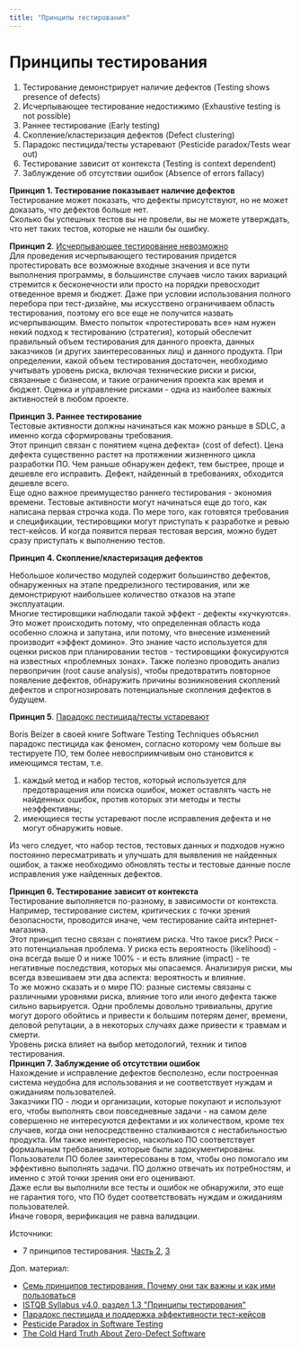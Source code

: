 ```yaml
---
title: "Принципы тестирования"
---
```


# Принципы тестирования

1. Тестирование демонстрирует наличие дефектов (Testing shows presence of defects)
2. Исчерпывающее тестирование недостижимо (Exhaustive testing is not possible)
3. Раннее тестирование (Early testing)
4. Скопление/кластеризация дефектов (Defect clustering)
5. Парадокс пестицида/тесты устаревают (Pesticide paradox/Tests wear out)
6. Тестирование зависит от контекста (Testing is context dependent)
7. Заблуждение об отсутствии ошибок (Absence of errors fallacy)

**Принцип 1. Тестирование показывает наличие дефектов**\
Тестирование может показать, что дефекты присутствуют, но не может доказать, что дефектов больше нет.\
Сколько бы успешных тестов вы не провели, вы не можете утверждать, что нет таких тестов, которые не нашли бы ошибку.

**Принцип 2**. [Исчерпывающее тестирование невозможно](https://www.softwaretestingclass.com/what-is-exhaustive-testing-in-software-testing/)\
Для проведения исчерпывающего тестирования придется протестировать все возможные входные значения и все пути выполнения программы, в большинстве случаев число таких вариаций стремится к бесконечности или просто на порядки превосходит отведенное время и бюджет. Даже при условии использования полного перебора при тест-дизайне, мы искусствено ограничиваем область тестирования, поэтому его все еще не получится назвать исчерпывающим. Вместо попыток «протестировать все» нам нужен некий подход к тестированию (стратегия), который обеспечит правильный объем тестирования для данного проекта, данных заказчиков (и других заинтересованных лиц) и данного продукта. При определении, какой объем тестирования достаточен, необходимо учитывать уровень риска, включая технические риски и риски, связанные с бизнесом, и такие ограничения проекта как время и бюджет. Оценка и управление рисками - одна из наиболее важных активностей в любом проекте.

**Принцип 3. Раннее тестирование**\
Тестовые активности должны начинаться как можно раньше в SDLC, а именно когда сформированы требования.\
Этот принцип связан с понятием «цена дефекта» (cost of defect). Цена дефекта существенно растет на протяжении жизненного цикла разработки ПО. Чем раньше обнаружен дефект, тем быстрее, проще и дешевле его исправить. Дефект, найденный в требованиях, обходится дешевле всего.\
Еще одно важное преимущество раннего тестирования - экономия времени. Тестовые активности могут начинаться еще до того, как написана первая строчка кода. По мере того, как готовятся требования и спецификации, тестировщики могут приступать к разработке и ревью тест-кейсов. И когда появится первая тестовая версия, можно будет сразу приступать к выполнению тестов.

**Принцип 4. Скопление/кластеризация дефектов**

Небольшое количество модулей содержит большинство дефектов, обнаруженных на этапе предрелизного тестирования, или же демонстрируют наибольшее количество отказов на этапе эксплуатации.\
Многие тестировщики наблюдали такой эффект - дефекты «кучкуются». Это может происходить потому, что определенная область кода особенно сложна и запутана, или потому, что внесение изменений производит «эффект домино». Это знание часто используется для оценки рисков при планировании тестов - тестировщики фокусируются на известных «проблемных зонах». Также полезно проводить анализ первопричин (root cause analysis), чтобы предотвратить повторное появление дефектов, обнаружить причины возникновения скоплений дефектов и спрогнозировать потенциальные скопления дефектов в будущем.

**Принцип 5**. [Парадокс пестицида/тесты устаревают](https://okiseleva.blogspot.com/2020/11/blog-post\_26.html)

Boris Beizer в своей книге Software Testing Techniques объяснил парадокс пестицида как феномен, согласно которому чем больше вы тестируете ПО, тем более невосприимчивым оно становится к имеющимся тестам, т.е.

1. каждый метод и набор тестов, который используется для предотвращения или поиска ошибок, может оставлять часть не найденных ошибок, против которых эти методы и тесты неэффективны;
2. имеющиеся тесты устаревают после исправления дефекта и не могут обнаружить новые.

Из чего следует, что набор тестов, тестовых данных и подходов нужно постоянно пересматривать и улучшать для выявления не найденных ошибок, а также необходимо обновлять тесты и тестовые данные после исправления уже найденных дефектов.

**Принцип 6. Тестирование зависит от контекста**\
Тестирование выполняется по-разному, в зависимости от контекста. Например, тестирование систем, критических с точки зрения безопасности, проводится иначе, чем тестирование сайта интернет-магазина.\
Этот принцип тесно связан с понятием риска. Что такое риск? Риск - это потенциальная проблема. У риска есть вероятность (likelihood) - она всегда выше 0 и ниже 100% - и есть влияние (impact) - те негативные последствия, которых мы опасаемся. Анализируя риски, мы всегда взвешиваем эти два аспекта: вероятность и влияние.\
То же можно сказать и о мире ПО: разные системы связаны с различными уровнями риска, влияние того или иного дефекта также сильно варьируется. Одни проблемы довольно тривиальны, другие могут дорого обойтись и привести к большим потерям денег, времени, деловой репутации, а в некоторых случаях даже привести к травмам и смерти.\
Уровень риска влияет на выбор методологий, техник и типов тестирования.\
**Принцип 7. Заблуждение об отсутствии ошибок**\
Нахождение и исправление дефектов бесполезно, если построенная система неудобна для использования и не соответствует нуждам и ожиданиям пользователей.\
Заказчики ПО - люди и организации, которые покупают и используют его, чтобы выполнять свои повседневные задачи - на самом деле совершенно не интересуются дефектами и их количеством, кроме тех случаев, когда они непосредственно сталкиваются с нестабильностью продукта. Им также неинтересно, насколько ПО соответствует формальным требованиям, которые были задокументированы. Пользователи ПО более заинтересованы в том, чтобы оно помогало им эффективно выполнять задачи. ПО должно отвечать их потребностям, и именно с этой точки зрения они его оценивают.\
Даже если вы выполнили все тесты и ошибок не обнаружили, это еще не гарантия того, что ПО будет соответствовать нуждам и ожиданиям пользователей.\
Иначе говоря, верификация не равна валидации.

Источники:

* 7 принципов тестирования. [Часть 2](https://www.luxoft-training.ru/about/news/7\_printsipov\_testirovaniya\_CHast\_2/), [3](https://www.luxoft-training.ru/about/news/7\_printsipov\_testirovaniya\_CHast\_3/)

Доп. материал:

* [Семь принципов тестирования. Почему они так важны и как ими пользоваться](https://www.youtube.com/watch?v=TxPbhqxcKP4)
* [ISTQB Syllabus v4.0, раздел 1.3 "Принципы тестирования"](https://www.rstqb.org/ru/istqb-downloads.html)
* [Парадокс пестицида и поддержка эффективности тест-кейсов](https://training.qatestlab.com/blog/technical-articles/pesticide-paradox-support-effectiveness-test-cases/)
* [Pesticide Paradox in Software Testing](https://testwithnishi.com/2015/01/03/pesticide-paradox-in-software-testing/)
* [The Cold Hard Truth About Zero-Defect Software](https://theqalead.com/topics/zero-defect-software/)
